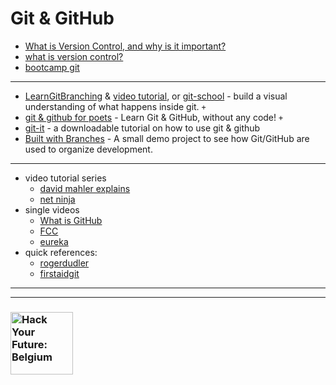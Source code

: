 # Git & GitHub

* [What is Version Control, and why is it important?](https://www.perforce.com/blog/vcs/what-is-version-control)
* [what is version control?](https://www.atlassian.com/git/tutorials/what-is-version-control)
* [bootcamp git](https://github.com/hcs/bootcamp-git/wiki)

---

* [LearnGitBranching](https://learngitbranching.js.org/) & [video tutorial](https://www.youtube.com/watch?v=dG0ke9vILQM), or [git-school](https://git-school.github.io/visualizing-git/) - build a visual understanding of what happens inside git. `+`
* [git & github for poets](https://www.youtube.com/watch?v=BCQHnlnPusY&list=PLRqwX-V7Uu6ZF9C0YMKuns9sLDzK6zoiV) - Learn Git & GitHub, without any code! `+`
* [git-it](https://github.com/jlord/git-it-electron/) - a downloadable tutorial on how to use git & github
* [Built with Branches](https://github.com/HackYourFutureBelgium/built-with-branches) - A small demo project to see how Git/GitHub are used to organize development.

---


* video tutorial series
  * [david mahler explains](https://www.youtube.com/watch?v=uR6G2v_WsRA)
  * [net ninja](https://www.youtube.com/watch?v=3RjQznt-8kE&list=PL4cUxeGkcC9goXbgTDQ0n_4TBzOO0ocPR)
* single videos
  * [What is GitHub](https://www.youtube.com/watch?v=w3jLJU7DT5E&feature=share)
  * [FCC](https://www.youtube.com/watch?v=x0EYpi38Yp4)
  * [eureka](https://www.youtube.com/watch?v=xuB1Id2Wxak)
* quick references:
  * [rogerdudler](http://rogerdudler.github.com/git-guide)
  * [firstaidgit](http://firstaidgit.io/#/)


---
---
### <a href="https://hackyourfuture.be" target="_blank"><img src="https://user-images.githubusercontent.com/18554853/63941625-4c7c3d00-ca6c-11e9-9a76-8d5e3632fe70.jpg" width="100" height="100" alt="Hack Your Future: Belgium"></a>
